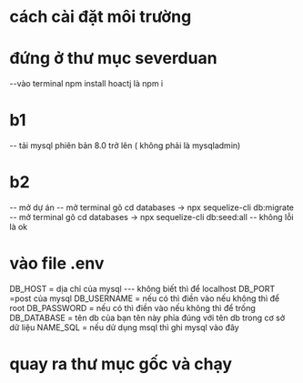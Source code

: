 # cách cài đặt môi trường

# đứng ở thư mục severduan

--vào terminal npm install hoactj là npm i

# b1

-- tải mysql phiên bản 8.0 trở lên ( không phải là mysqladmin)

# b2

-- mở dự án
-- mở terminal gõ cd databases -> npx sequelize-cli db:migrate
-- mở terminal gõ cd databases -> npx sequelize-cli db:seed:all
-- không lỗi là ok

# vào file .env

DB_HOST = dịa chỉ của mysql --- không biết thì để localhost
DB_PORT =post của mysql
DB_USERNAME = nếu có thì điền vào nếu không thì để root
DB_PASSWORD = nếu có thì điền vào nếu không thì để trống
DB_DATABASE = tên db của bạn tên này phỉa đúng với tên db trong cơ sở dữ liệu
NAME_SQL = nếu dử dụng msql thì ghi mysql vào đây

# quay ra thư mục gốc và chạy
